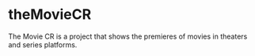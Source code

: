 # theMovieCR
The Movie CR is a project that shows the premieres of movies in theaters and series platforms.
